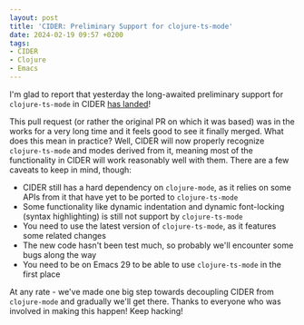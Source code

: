 ```yaml
---
layout: post
title: 'CIDER: Preliminary Support for clojure-ts-mode'
date: 2024-02-19 09:57 +0200
tags:
- CIDER
- Clojure
- Emacs
---
```


I'm glad to report that yesterday the long-awaited preliminary support for `clojure-ts-mode` in CIDER [has landed](https://github.com/clojure-emacs/cider/pull/3622)!

This pull request (or rather the original PR on which it was based) was in the works for a very long time and it feels good to see it finally merged.
What does this mean in practice? Well, CIDER will now properly recognize `clojure-ts-mode` and modes derived from it, meaning most of the functionality in CIDER
will work reasonably well with them. There are a few caveats to keep in mind, though:

- CIDER still has a hard dependency on `clojure-mode`, as it relies on some APIs from it that have yet to be ported to `clojure-ts-mode`
- Some functionality like dynamic indentation and dynamic font-locking (syntax highlighting) is still not support by `clojure-ts-mode`
- You need to use the latest version of `clojure-ts-mode`, as it features some related changes
- The new code hasn't been test much, so probably we'll encounter some bugs along the way
- You need to be on Emacs 29 to be able to use `clojure-ts-mode` in the first place

At any rate - we've made one big step towards decoupling CIDER from `clojure-mode` and gradually we'll get there. Thanks to everyone who was involved in
making this happen! Keep hacking!
